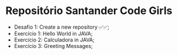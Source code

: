 # Repositório Santander Code Girls

- Desafio 1: Create a new repository ✅✅;
- Exercício 1: Hello World in JAVA;
- Exercício 2: Calculadora in JAVA;
- Exercício 3: Greeting Messages;
